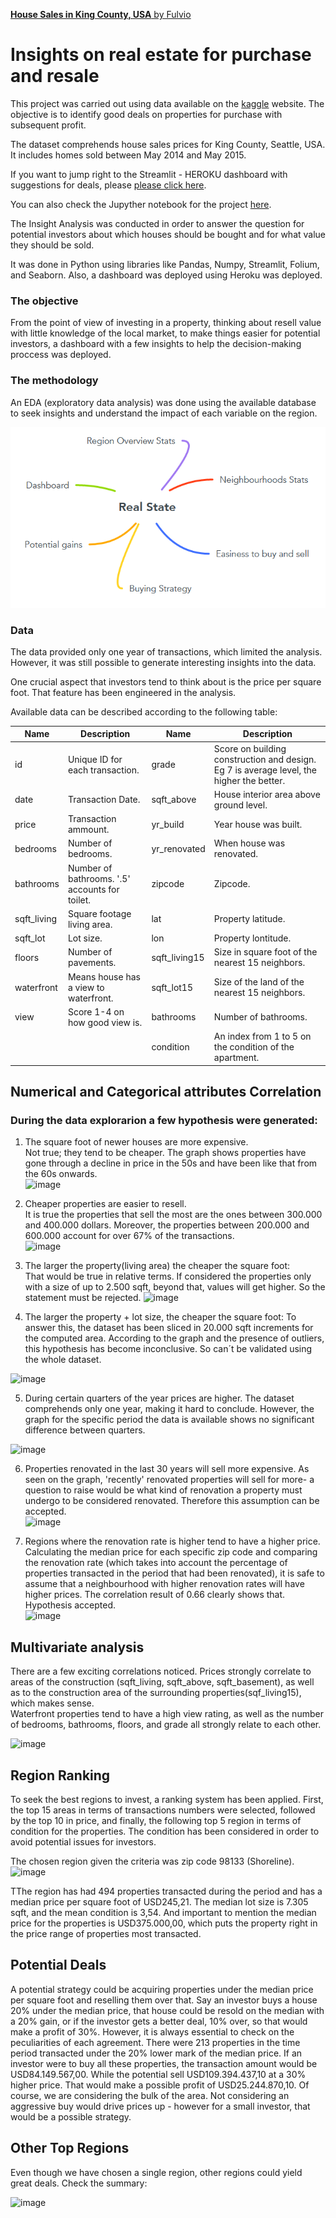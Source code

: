 <div id="wrapper">

<div id="main">

<div class="inner">

[**House Sales in King County, USA** by Fulvio](index.html)

<div id="banner" class="section">

<div class="content">

# Insights on real estate for purchase and resale

This project was carried out using data available on the [kaggle](https://www.kaggle.com/datasets/harlfoxem/housesalesprediction) website. The objective is to identify good deals on properties for purchase with subsequent profit.

The dataset comprehends house sales prices for King County, Seattle, USA. It includes homes sold between May 2014 and May 2015.

If you want to jump right to the Streamlit - HEROKU dashboard with suggestions for deals, please [please click here](https://house-analysis-dashboard.herokuapp.com/).

You can also check the Jupyther notebook for the project [here](https://github.com/fusaa/house-dashboard/blob/main/0%20-%20king%20county.ipynb).


The Insight Analysis was conducted in order to answer the question for potential investors about which houses should be bought and for what value they should be sold.

</div>

</div>

<div class="section">
It was done in Python using libraries like Pandas, Numpy, Streamlit, Folium, and Seaborn. Also, a dashboard was deployed using Heroku was deployed.

<div class="col-4 col-12-medium">


### The objective

From the point of view of investing in a property, thinking about resell value with little knowledge of the local market, to make things easier for potential investors, a dashboard with a few insights to help the decision-making proccess was deployed.

### The methodology

An EDA (exploratory data analysis) was done using the available database to seek insights and understand the impact of each variable on the region.

![image](./MindMap.png)
  
### Data

The data provided only one year of transactions, which limited the analysis. However, it was still possible to generate interesting insights into the data.

One crucial aspect that investors tend to think about is the price per square foot. That feature has been engineered in the analysis.

Available data can be described according to the following table:


| Name         | Description                                    | Name           | Description                                                                              |
| ------------ | ---------------------------------------------- | -------------- | ---------------------------------------------------------------------------------------- |
| id           | Unique ID for each transaction.                | grade          | Score on building construction and design. Eg 7 is average level, the higher the better. |
| date         | Transaction Date.                              | sqft\_above    | House interior area above ground level.                                                  |
| price        | Transaction ammount.                           | yr\_build      | Year house was built.                                                                    |
| bedrooms     | Number of bedrooms.                            | yr\_renovated  | When house was renovated.                                                                |
| bathrooms    | Number of bathrooms. '.5' accounts for toilet. | zipcode        | Zipcode.                                                                                 |
| sqft\_living | Square footage living area.                    | lat            | Property latitude.                                                                       |
| sqft\_lot    | Lot size.                                      | lon            | Property lontitude.                                                                      |
| floors       | Number of pavements.                           | sqft\_living15 | Size in square foot of the nearest 15 neighbors.                                         |
| waterfront   | Means house has a view to waterfront.          | sqft\_lot15    | Size of the land of the nearest 15 neighbors.                                            |
| view         | Score 1-4 on how good view is.                 | bathrooms      | Number of bathrooms.                                                                     |
|              |                                                | condition      | An index from 1 to 5 on the condition of the apartment.                                  |





## Numerical and Categorical attributes Correlation
  
  
### During the data explorarion a few hypothesis were generated:
  1) The square foot of newer houses are more expensive.  
  Not true; they tend to be cheaper. The graph shows properties have gone through a decline in price in the 50s and have been like that from the 60s onwards.  
  ![image](https://user-images.githubusercontent.com/66756007/175946753-a4f0545f-7a9a-46cb-89a4-d7a9f2969971.png)

  2) Cheaper properties are easier to resell.  
  It is true the properties that sell the most are the ones between 300.000 and 400.000 dollars. Moreover, the properties between 200.000 and 600.000 account for over 67% of the transactions.  
  ![image](https://user-images.githubusercontent.com/66756007/175947287-c685603f-9370-4bd4-9e49-bdeab8e9dce2.png)

  3) The larger the property(living area) the cheaper the square foot:  
  That would be true in relative terms. If considered the properties only with a size of up to 2.500 sqft, beyond that, values will get higher. So the statement must be rejected. 
  ![image](https://user-images.githubusercontent.com/66756007/175947619-57826309-f859-4910-9986-bfe74919dee0.png)

  4) The larger the property + lot size, the cheaper the square foot:
  To answer this, the dataset has been sliced in 20.000 sqft increments for the computed area. According to the graph and the presence of outliers, this hypothesis has become inconclusive. So can´t be validated using the whole dataset.
  
  ![image](https://user-images.githubusercontent.com/66756007/175947936-531fb2ae-6a6b-4201-9bde-be860731c314.png)

  5) During certain quarters of the year prices are higher.
  The dataset comprehends only one year, making it hard to conclude. However, the graph for the specific period the data is available shows no significant difference between quarters. 
   
  ![image](https://user-images.githubusercontent.com/66756007/175948131-e6225c6f-41f6-4935-a19c-cf176f448871.png)
  
  6) Properties renovated in the last 30 years will sell more expensive.
  As seen on the graph, 'recently' renovated properties will sell for more- a question to raise would be what kind of renovation a property must undergo to be considered renovated. Therefore this assumption can be accepted.  
  ![image](https://user-images.githubusercontent.com/66756007/175949030-bc3270ae-93ad-430b-997a-32affa301314.png)

  
  7) Regions where the renovation rate is higher tend to have a higher price.
  Calculating the median price for each specific zip code and comparing the renovation rate (which takes into account the percentage of properties transacted in the period that had been renovated), it is safe to assume that a neighbourhood with higher renovation rates will have higher prices. The correlation result of 0.66 clearly shows that. Hypothesis accepted.  
  ![image](https://user-images.githubusercontent.com/66756007/175949159-71990459-333e-47b9-94d7-5bcc6d2b59c6.png)
  
  
  
 ##  Multivariate analysis
  There are a few exciting correlations noticed. Prices strongly correlate to areas of the construction (sqft_living, sqft_above, sqft_basement), as well as to the construction area of the surrounding properties(sqf_living15), which makes sense.  
Waterfront properties tend to have a high view rating, as well as the number of bedrooms, bathrooms, floors, and grade all strongly relate to each other.

![image](https://user-images.githubusercontent.com/66756007/175943062-a7c91ae3-151b-45f9-8623-d756828d9d09.png)

## Region Ranking
To seek the best regions to invest, a ranking system has been applied. First, the top 15 areas in terms of transactions numbers were selected, followed by the top 10 in price, and finally, the following top 5 region in terms of condition for the properties. The condition has been considered in order to avoid potential issues for investors.

The chosen region given the criteria was zip code 98133 (Shoreline).
![image](https://user-images.githubusercontent.com/66756007/176123662-a818c606-a31c-4c23-8fa5-7ea7a0c5ceda.png)

TThe region has had 494 properties transacted during the period and has a median price per square foot of USD245,21. The median lot size is 7.305 sqft, and the mean condition is 3,54. And important to mention the median price for the properties is USD375.000,00, which puts the property right in the price range of properties most transacted.

## Potential Deals

A potential strategy could be acquiring properties under the median price per square foot and reselling them over that. Say an investor buys a house 20% under the median price, that house could be resold on the median with a 20% gain, or if the investor gets a better deal, 10% over, so that would make a profit of 30%. However, it is always essential to check on the peculiarities of each agreement. There were 213 properties in the time period transacted under the 20% lower mark of the median price. If an investor were to buy all these properties, the transaction amount would be USD84.149.567,00. While the potential sell USD109.394.437,10 at a 30% higher price. That would make a possible profit of USD25.244.870,10. Of course, we are considering the bulk of the area. Not considering an aggressive buy would drive prices up - however for a small investor, that would be a possible strategy.

## Other Top Regions

Even though we have chosen a single region, other regions could yield great deals. Check the summary:

![image](https://user-images.githubusercontent.com/66756007/176127715-cfaccd73-929c-46c4-9c8c-7beb25c7d4ab.png)







